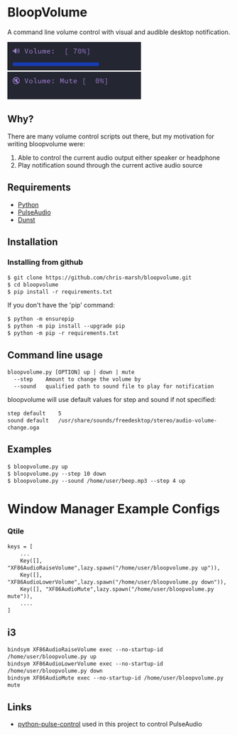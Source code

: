 # BloopVolume

A command line volume control with visual and audible desktop notification.

![BloopVolume Notification](/screenshots/screen1.jpg?raw=true "BloopVolume Notification")
![BloopVolume Mute Notification](/screenshots/screen2.jpg?raw=true "BloopVolume Mute Notification")

## Why?

There are many volume control scripts out there, but my motivation for writing bloopvolume were:

1. Able to control the current audio output either speaker or headphone
2. Play notification sound through the current active audio source

## Requirements

* [Python](https://www.python.org/)
* [PulseAudio](https://www.freedesktop.org/wiki/Software/PulseAudio/)
* [Dunst](https://dunst-project.org/)

## Installation
### Installing from github
```
$ git clone https://github.com/chris-marsh/bloopvolume.git
$ cd bloopvolume
$ pip install -r requirements.txt
```
If you don't have the 'pip' command:
```
$ python -m ensurepip
$ python -m pip install --upgrade pip
$ python -m pip -r requirements.txt
```

## Command line usage
```
bloopvolume.py [OPTION] up | down | mute
  --step    Amount to change the volume by
  --sound   qualified path to sound file to play for notification
```

bloopvolume will use default values for step and sound if not specified:
```
step default    5
sound default   /usr/share/sounds/freedesktop/stereo/audio-volume-change.oga
```
## Examples
```
$ bloopvolume.py up
$ bloopvolume.py --step 10 down  
$ bloopvolume.py --sound /home/user/beep.mp3 --step 4 up  

```
# Window Manager Example Configs

### Qtile
```
keys = [
    ...
    Key([], "XF86AudioRaiseVolume",lazy.spawn("/home/user/bloopvolume.py up")),
    Key([], "XF86AudioLowerVolume",lazy.spawn("/home/user/bloopvolume.py down")),
    Key([], "XF86AudioMute",lazy.spawn("/home/user/bloopvolume.py mute")),
    ....
]
```

## i3
```
bindsym XF86AudioRaiseVolume exec --no-startup-id /home/user/bloopvolume.py up
bindsym XF86AudioLowerVolume exec --no-startup-id /home/user/bloopvolume.py down
bindsym XF86AudioMute exec --no-startup-id /home/user/bloopvolume.py mute
```
## Links

* [python-pulse-control](https://github.com/mk-fg/python-pulse-control) used in this project to control PulseAudio
